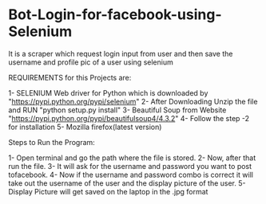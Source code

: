# Bot-Login-for-facebook-using-Selenium
It is a scraper which request login input from user and then save the username and profile pic of a user using selenium


REQUIREMENTS    for   this Projects are:

1-  SELENIUM Web driver  for Python which is downloaded by "https://pypi.python.org/pypi/selenium"
2-  After Downloading Unzip the file and RUN "python setup.py install"
3-  Beautiful Soup from Website "https://pypi.python.org/pypi/beautifulsoup4/4.3.2"
4-  Follow the step -2 for installation
5-  Mozilla firefox(latest version)


Steps to Run the Program:


1- Open terminal and go the path where the file is stored.
2- Now, after that run the file.
3- It will ask for the username and password you want to post tofacebook.
4- Now if the username and password combo is correct it will take out the username of the user and the display picture of the user.
5- Display Picture will get saved on the laptop in the .jpg format

